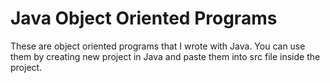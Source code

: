 # Java Object Oriented Programs

These are object oriented programs that I wrote with Java. You can use them by creating new project in Java and paste them into src file inside the project.
